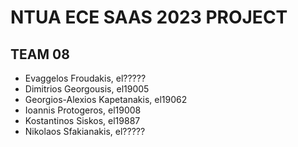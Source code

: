 # NTUA ECE SAAS 2023 PROJECT

## TEAM 08

* Evaggelos Froudakis, el?????
* Dimitrios Georgousis, el19005
* Georgios-Alexios Kapetanakis, el19062
* Ioannis Protogeros, el19008
* Kostantinos Siskos, el19887
* Nikolaos Sfakianakis, el?????
